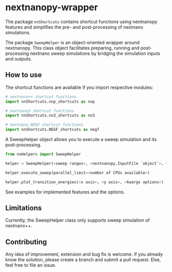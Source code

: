 # nextnanopy-wrapper
The package `nnShortcuts` contains shortcut functions using nextnanopy features and simplifies the pre- and post-processing of nextnano simulations.

The package `SweepHelper` is an object-oriented wrapper around nextnanopy. This class object facilitates preparing, running and post-processing nextnano sweep simulations by bridging the simulation inputs and outputs.


## How to use
The shortcut functions are available if you import respective modules:
```python
# nextnano++ shortcut functions
import nnShortcuts.nnp_shortcuts as nnp

# nextnano3 shortcut functions
import nnShortcuts.nn3_shortcuts as nn3

# nextnano.NEGF shortcut functions
import nnShortcuts.NEGF_shortcuts as negf

```

A SweepHelper object allows you to execute a sweep simulation and its post-processing. 
```python
from nnHelpers import SweepHelper

helper = SweepHelper(<sweep ranges>, <nextnanopy.InputFile `object`>, <kwargs options>)

helper.execute_sweep(parallel_limit=<number of CPUs available>)

helper.plot_transition_energies(<x axis>, <y axis>, <kwargs options>)
```
See examples for implemented features and the options.


## Limitations
Currently, the SweepHelper class only supports sweep simulation of nextnano++.


## Contributing
Any idea of improvement, extension and bug fix is welcome. If you already know the solution, please create a branch and submit a pull request. Else, feel free to file an issue.